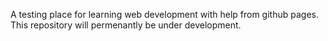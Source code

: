 A testing place for learning web development with help from github pages. This repository will permenantly be under development. 
